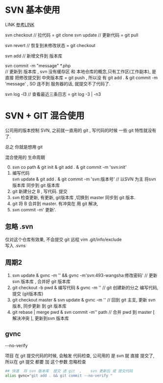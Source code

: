 # SVN 基本使用
LINK 
 [参考LINK](https://blog.csdn.net/mengdong_zy/article/details/78271247)
 
svn checkout <url> // 拉代码  = git clone <url>
svn update  // 更新代码 = git pull

svn revert <path> //   恢复到未修改状态 = git checkout  <path>  

svn add <file> // 新增文件到 版本库

svn commit -m "message" <file> <file2> *.php  
// 更新到 版本库 ,  svn  没有缓存区 和 本地仓库的概念,只有工作区(工作副本),  是直接 把修改提交到 中央版本库 = git push , 所以没 有  git add . & git commit -m 'message' , SO 连不到 服务器的话, 就提交不了代码了.

svn log -l3 // 查看最近三条日志    =   git log -3 | -n3

# SVN + GIT 混合使用

公司用的版本控制 SVN,  之前就一直用的 git , 写代码的时候 一些 git 特性就没有了. 

总之 你就是想用 git 

混合使用的 生命周期

0. svn co path  & git init & git add . & git commit -m 'svn:init'
1. 编写代码  
    svn update    & git add . & git commit -m 'svn:版本号'  // 以SVN 为主  将svn 版本库 同步到 git 版本库
2. git 新建分之 B , 写代码. 提交
3.  svn 检查更新,  有更新,  git版本库 ,切换到 master  同步到 git 版本. 
4. git  将 B 合并到  master.  有冲突在  用 git 解决,
5. svn commit -m' 更新'.

## 忽略 .svn
仅对这个仓库有效果, 不会提交 git 远程
vim .git/info/exclude    
写入  .svns

## 周期2

1. svn update & gvnc -m ''  && gvnc -m'svn:493-wangsha:修改密码' // 更新 svn 版本库 , 合并好 git 版本库
2. git checkout -b pwd & 编写代码 & gvnc -m '' // git 创建新的分之 编写代码,提交 (git版本库)
3. git checkout master & svn update & gvnc -m '' // 回到 git 主支, 更新 svn 版本, 同步更新 到 git 版本库
4. git rebase | merge pwd & svn commit -m'' path // 合并 pwd 到 master  [ 解决冲突 ],  更新到svn 版本库  


## gvnc

--no-verify

项目 在 git 提交代码的时候, 会触发 代码检查,
公司用的 是 svn 就 直接 提交了, 所以在  git 提交 都要 加  这个参数 忽略检查

```bash
## 快速  将 svn 版本库  提交 进 git  ,    svn 更新后 或 提交代码
alias gvnc="git add . && git commit --no-verify "

```